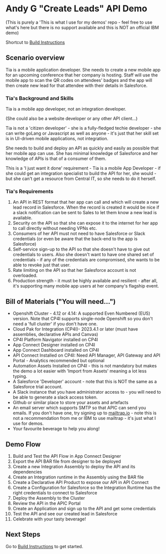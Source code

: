 # Andy G "Create Leads" API Demo
(This is purely a 'This is what I use for my demos' repo - feel free to use what's here but there is no support available and this is NOT an official IBM demo)

Shortcut to [Build Instructions](Docs/READMe.md)
## Scenario overview
Tia is a mobile application developer. She needs to create a new mobile app for an upcoming conference that her company is hosting. Staff will use the mobile app to scan the QR codes on attendees' badges and the app will then create new lead for that attendee with their details in Salesforce.

### Tia's Background and Skills

Tia is a mobile app developer, not an integration developer.

(She could also be a website developer or any other API client...)

Tia is not a 'citizen developer' - she is a fully-fledged techie developer - she can write goLang or Javascript as well as anyone  - it's just that her skill set is in UI-driven mobile applications, not integration.

She needs to build and deploy an API as quickly and easily as possible that her mobile app can use. She has minimal knowledge of Salesforce and her knowledge of APIs is that of a consumer of them.

This is a 'I just want it done' requirement - Tia is a mobile App Developer - if she could get an integration specialist to build the API for her, she would - but she can't get a resource from Central IT, so she needs to do it herself.

### Tia's Requirements
1. An API in REST format that her app can call and which will create a new lead record in Salesforce. When the record is created it would be nice if a slack notification can be sent to Sales to let them know a new lead is available.
2. Security on the API so that she can expose it to the internet for her app to call directly without needing VPNs etc.
3. Consumers of her API must not need to have Salesforce or Slack credentials (or even be aware that the back-end to the app is Salesforce)
4. Self-service sign-up to the API so that she doesn't have to give out credentials to users. Also she doesn't want to have one shared set of credentials - if any of the credentials are compromised, she wants to be able to revoke just that user.
5. Rate limiting on the API so that her Salesforce account is not overloaded.
6. Production strength - it must be highly available and resilient - after all, it's supporting many mobile app users at her company's flagship event.

## Bill of Materials ("You will need...")
* Openshift Cluster - 4.12 or 4.14: A supported Even Numbered (EUS) version. Note that CP4I supports single-node Openshift so you don't need a 'full cluster' if you don't have one.
* Cloud Pak for Integration (CP4I)- 2023.4.1 or later (must have assemblies, declarative APIs and Canvas)
* CP4I Platform Navigator installed on CP4I
* App Connect Designer installed on CP4I
* App Connect Dashboard installed on CP4I
* API Connect Installed on CP4I: Need API Manager, API Gateway and API Portal - Analytics recommended but optional
* Automation Assets Installed on CP4I - this is not mandatory but makes the demo a lot easier with 'Import from Assets' meaning a lot less typing.
* A Salesforce 'Developer' account - note that this is NOT the same as a Salesforce trial account.
* A Slack instance that you have administrator access to - you will need to be able to generate a slack access token.
* Github or similar place to store your assets and artefacts
* An email server which supports SMTP so that APIC can send you emails. If you don't have one, try signing up to [mailtrap.io](https://mailtrap.io) - note this is not a recommendation from me or IBM to use mailtrap - it's just what I use for demos.
* Your favourite beverage to help you along!

## Demo Flow
1. Build and Test the API Flow in App Connect Designer
2. Export the API BAR file from designer to be deployed
3. Create a new Integration Assembly to deploy the API and its dependencies
4. Create an Integration runtime in the Assembly using the BAR file
5. Create a Declarative API Product to expose our API in API Connect
6. Create a Configuration for Salesforce so the Integration Runtime has the right credentials to connect to Salesforce
7. Deploy the Assembly to the Cluster
8. Review the API in the APIC Portal
9. Create an Application and sign up to the API and get some credentials
10. Test the API and see our created lead in Salesforce
11. Celebrate with your tasty beverage!

## Next Steps
Go to [Build Instructions](Docs/READMe.md) to get started.